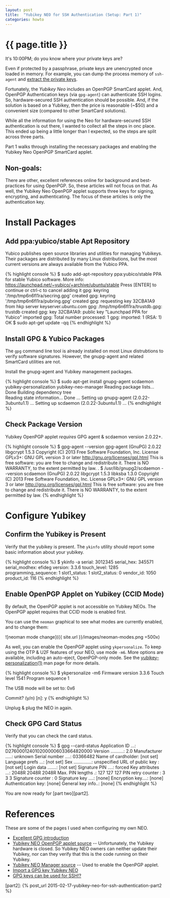 ```yaml
---
layout: post
title:  "Yubikey NEO for SSH Authentication (Setup: Part 1)"
categories: howto
---
```


<div id="table_of_content"></div>

# {{ page.title }}

It's 10:00PM; do you know where your private keys are?

Even if protected by a passphrase, private keys are unencrypted once loaded in
memory. For example, you can dump the process memory of `ssh-agent` and [extract
the private keys][extractssh].

Fortunately, the _Yubikey Neo_ includes an OpenPGP SmartCard applet. And, OpenPGP
Authentication keys (via `gpg-agent`) can authenticate SSH logins. So,
hardware-secured SSH authentication should be possible. And, if the solution is
based on a Yubikey, then the price is reasonable (~$50) and a convenient size
(compared to other SmartCard solutions).

While all the information for using the Neo for hardware-secured SSH
authentication is out there, I wanted to collect all the steps in
onc place. This ended up being a little longer than I expected, so the steps are
split across three parts.

Part 1 walks through installing the necessary packages and enabling the Yubikey
Neo OpenPGP SmartCard applet.

## Non-goals:

There are other, excellent references online for background and best-practices
for using OpenPGP. So, these articles will not focus on that. As well, the
Yubikey Neo OpenPGP applet supports three keys for signing, encrypting, and
authenticating. The focus of these articles is only the authentication key. 

# Install Packages

## Add ppa:yubico/stable Apt Repository

Yubico publishes open source libraries and utilities for managing Yubikeys.
Their packages are distributed by many Linux distributions, but the most current
versions are always available from the Yubico PPA.

{% highlight console %}
$ sudo add-apt-repository ppa:yubico/stable
 PPA for stable Yubico software.
 More info: https://launchpad.net/~yubico/+archive/ubuntu/stable
Press [ENTER] to continue or ctrl-c to cancel adding it
gpg: keyring '/tmp/tmp6n6fl1ra/secring.gpg' created
gpg: keyring '/tmp/tmp6n6fl1ra/pubring.gpg' created
gpg: requesting key 32CBA1A9 from hkp server keyserver.ubuntu.com
gpg: /tmp/tmp6n6fl1ra/trustdb.gpg: trustdb created
gpg: key 32CBA1A9: public key "Launchpad PPA for Yubico" imported
gpg: Total number processed: 1
gpg:               imported: 1  (RSA: 1)
OK
$ sudo apt-get update -qq
{% endhighlight %}

## Install GPG & Yubico Packages

The `gpg` command line tool is already installed on most Linux distrubtions to
verify software signatures. However, the gnupg-agent and related SmartCard
utilities are not.

Install the gnupg-agent and Yubikey management packages.

{% highlight console %}
$ sudo apt-get install gnupg-agent scdaemon yubikey-personalization yubikey-neo-manager
Reading package lists... Done
Building dependency tree       
Reading state information... Done
...
Setting up gnupg-agent (2.0.22-3ubuntu1.1) ...
Setting up scdaemon (2.0.22-3ubuntu1.1) ...
{% endhighlight %}

## Check Package Version

Yubikey OpenPGP applet _requires_ GPG agent & scdaemon version 2.0.22+.

{% highlight console %}
$ gpg-agent --version
gpg-agent (GnuPG) 2.0.22
libgcrypt 1.5.3
Copyright (C) 2013 Free Software Foundation, Inc.
License GPLv3+: GNU GPL version 3 or later <http://gnu.org/licenses/gpl.html>
This is free software: you are free to change and redistribute it.
There is NO WARRANTY, to the extent permitted by law.
.
$ /usr/lib/gnupg2/scdaemon --version
scdaemon (GnuPG) 2.0.22
libgcrypt 1.5.3
libksba 1.3.0
Copyright (C) 2013 Free Software Foundation, Inc.
License GPLv3+: GNU GPL version 3 or later <http://gnu.org/licenses/gpl.html>
This is free software: you are free to change and redistribute it.
There is NO WARRANTY, to the extent permitted by law.
{% endhighlight %}

# Configure Yubikey

## Confirm the Yubikey is Present

Verify that the yubikey is present. The `ykinfo` utility should report some
basic information about your yubikey.

{% highlight console %}
$ ykinfo -a
serial: 3012345
serial_hex: 345571
serial_modhex: efideg
version: 3.3.6
touch_level: 1285
programming_sequence: 1
slot1_status: 1
slot2_status: 0
vendor_id: 1050
product_id: 116
{% endhighlight %}

## Enable OpenPGP Applet on Yubikey (CCID Mode)

By default, the OpenPGP applet is not accessible on Yubikey NEOs. The OpenPGP
applet requires that CCID mode is enabled first.

You can use the `neoman` graphical to see what modes are currently enabled, and
to change them:

![neoman mode change]({{ site.url }}/images/neoman-modes.png =500x)

As well, you can enable the OpenPGP applet using `ykpersonalize`. To keep using
the OTP & U2F features of your NEO, use mode `-m6`. More options are available,
including an auto-eject, OpenPGP-only mode. See the
[yubikey-personalization(1)][ykpersonalize] man page for more details.

{% highlight console %}
$ ykpersonalize -m6
Firmware version 3.3.6 Touch level 1541 Program sequence 1

The USB mode will be set to: 0x6

Commit? (y/n) [n]: y
{% endhighlight %}

Unplug & plug the NEO in again.

## Check GPG Card Status

Verify that you can check the card status.

{% highlight console %}
$ gpg --card-status
Application ID ...: D2760001240102000006033664820000
Version ..........: 2.0
Manufacturer .....: unknown
Serial number ....: 03366482
Name of cardholder: [not set]
Language prefs ...: [not set]
Sex ..............: unspecified
URL of public key : [not set]
Login data .......: [not set]
Signature PIN ....: forced
Key attributes ...: 2048R 2048R 2048R
Max. PIN lengths .: 127 127 127
PIN retry counter : 3 3 3
Signature counter : 0
Signature key ....: [none]
Encryption key....: [none]
Authentication key: [none]
General key info..: [none]
{% endhighlight %}

You are now ready for [part two][part2].

# References

These are some of the pages I used when configuring my own NEO.

* [Excellent GPG introduction](http://spin.atomicobject.com/2013/09/25/gpg-gnu-privacy-guard/)
* [Yubikey NEO OpenPGP applet source](https://github.com/Yubico/ykneo-openpgp) -- Unfortunately, the Yubikey hardware is closed. So Yubikey NEO owners can neither update their Yubikey, nor can they verify that this is the code running on their Yubikey.
* [Yubikey NEO Manager source](https://developers.yubico.com/yubikey-neo-manager/) -- Used to enable the OpenPGP applet.
* [Import a GPG key Yubikey NEO](https://developers.yubico.com/ykneo-openpgp/KeyImport.html)
* [GPG keys can be used for SSH!?](https://blog.habets.se/2013/02/GPG-and-SSH-with-Yubikey-NEO)


[extractssh]: https://blog.netspi.com/stealing-unencrypted-ssh-agent-keys-from-memory/
[ykpersonalize]: https://github.com/yubico/yubikey-personalization
[part2]: {% post_url 2015-02-17-yubikey-neo-for-ssh-authentication-part2 %}
